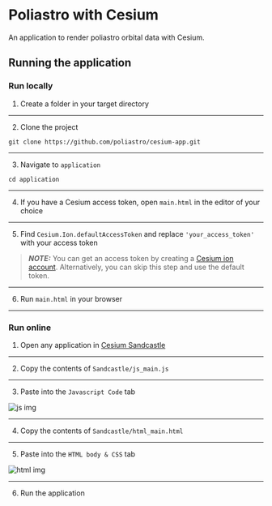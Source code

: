 # Poliastro with Cesium

An application to render poliastro orbital data with Cesium.

## Running the application

### Run locally

1.  Create a folder in your target directory

___

2.  Clone the project

``git clone https://github.com/poliastro/cesium-app.git``

___

3. Navigate to ``application``

``cd application``

___

4. If you have a Cesium access token, open ``main.html`` in the editor of your choice

___

5. Find ``Cesium.Ion.defaultAccessToken`` and replace ``'your_access_token'`` with your access token

> **_NOTE:_**  You can get an access token by creating a [Cesium ion account](https://cesium.com/ion/signup/). 
> Alternatively, you can skip this step and use the default token.

___

6. Run ``main.html`` in your browser

___


### Run online

1. Open any application in [Cesium Sandcastle](https://cesiumjs.org/Cesium/Build/Apps/Sandcastle/)

___

2. Copy the contents of ``Sandcastle/js_main.js``

___

3. Paste into the ``Javascript Code`` tab

![js img](https://github.com/poliastro/cesium-app/blob/master/assets/ex_1.png)

___

4. Copy the contents of ``Sandcastle/html_main.html``

___

5. Paste into the ``HTML body & CSS`` tab


![html img](https://github.com/poliastro/cesium-app/blob/master/assets/ex_2.png)

___

6. Run the application

